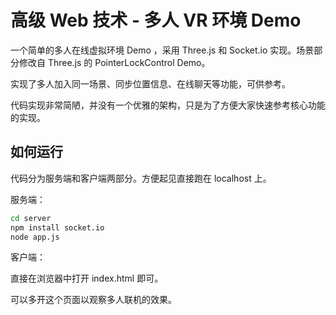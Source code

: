# 高级 Web 技术 - 多人 VR 环境 Demo
一个简单的多人在线虚拟环境 Demo ，采用 Three.js 和 Socket.io 实现。场景部分修改自 Three.js 的 PointerLockControl Demo。

实现了多人加入同一场景、同步位置信息、在线聊天等功能，可供参考。

代码实现非常简陋，并没有一个优雅的架构，只是为了方便大家快速参考核心功能的实现。

## 如何运行
代码分为服务端和客户端两部分。方便起见直接跑在 localhost 上。

服务端：
``` bash
cd server
npm install socket.io
node app.js
```

客户端：

直接在浏览器中打开 index.html 即可。

可以多开这个页面以观察多人联机的效果。